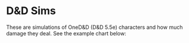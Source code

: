 # D&D Sims

These are simulations of OneD&D (D&D 5.5e) characters and how much damage they deal. See the example chart below: